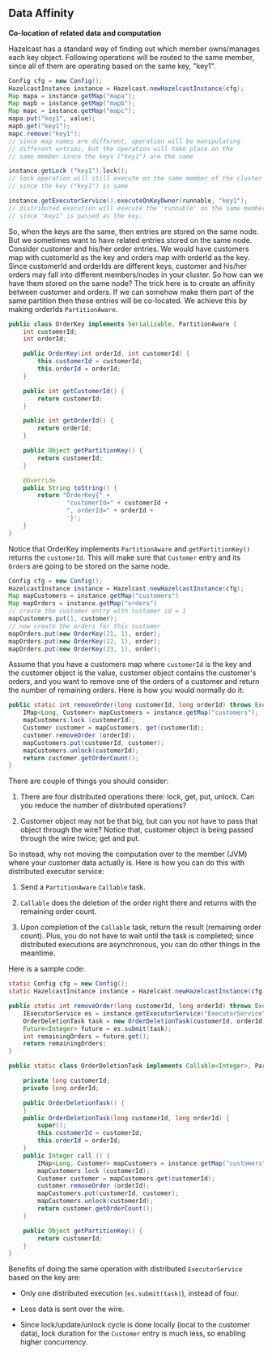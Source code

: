 

## Data Affinity

**Co-location of related data and computation**

Hazelcast has a standard way of finding out which member owns/manages each key object. Following operations will be routed to the same member, since all of them are operating based on the same key, "key1".

```java    
Config cfg = new Config();
HazelcastInstance instance = Hazelcast.newHazelcastInstance(cfg);
Map mapa = instance.getMap("mapa");
Map mapb = instance.getMap("mapb");
Map mapc = instance.getMap("mapc");
mapa.put("key1", value);
mapb.get("key1");
mapc.remove("key1");
// since map names are different, operation will be manipulating
// different entries, but the operation will take place on the
// same member since the keys ("key1") are the same

instance.getLock ("key1").lock();
// lock operation will still execute on the same member of the cluster
// since the key ("key1") is same

instance.getExecutorService().executeOnKeyOwner(runnable, "key1");
// distributed execution will execute the 'runnable' on the same member
// since "key1" is passed as the key.   
```

So, when the keys are the same, then entries are stored on the same node. But we sometimes want to have related entries stored on the same node. Consider customer and his/her order entries. We would have customers map with customerId as the key and orders map with orderId as the key. Since customerId and orderIds are different keys, customer and his/her orders may fall into different members/nodes in your cluster. So how can we have them stored on the same node? The trick here is to create an affinity between customer and orders. If we can somehow make them part of the same partition then these entries will be co-located. We achieve this by making orderIds `PartitionAware`.

```java
public class OrderKey implements Serializable, PartitionAware {
    int customerId;
    int orderId;

    public OrderKey(int orderId, int customerId) {
        this.customerId = customerId;
        this.orderId = orderId;
    }

    public int getCustomerId() {
        return customerId;
    }

    public int getOrderId() {
        return orderId;
    }

    public Object getPartitionKey() {
        return customerId;
    }

    @Override
    public String toString() {
        return "OrderKey{" +
                "customerId=" + customerId +
                ", orderId=" + orderId +
                '}';
    }
}
```

Notice that OrderKey implements `PartitionAware` and `getPartitionKey()` returns the `customerId`. This will make sure that `Customer` entry and its `Order`s are going to be stored on the same node.

```java
Config cfg = new Config();
HazelcastInstance instance = Hazelcast.newHazelcastInstance(cfg);
Map mapCustomers = instance.getMap("customers")
Map mapOrders = instance.getMap("orders")
// create the customer entry with customer id = 1
mapCustomers.put(1, customer);
// now create the orders for this customer
mapOrders.put(new OrderKey(21, 1), order);
mapOrders.put(new OrderKey(22, 1), order);
mapOrders.put(new OrderKey(23, 1), order);
```


Assume that you have a customers map where `customerId` is the key and the customer object is the value, customer object contains the customer's orders, and you want to remove one of the orders of a customer and return the number of remaining orders. Here is how you would normally do it:

```java
public static int removeOrder(long customerId, long orderId) throws Exception {
    IMap<Long, Customer> mapCustomers = instance.getMap("customers");
    mapCustomers.lock (customerId);
    Customer customer = mapCustomers. get(customerId);
    customer.removeOrder (orderId);
    mapCustomers.put(customerId, customer);
    mapCustomers.unlock(customerId);
    return customer.getOrderCount();
}
```

There are couple of things you should consider:

1.  There are four distributed operations there: lock, get, put, unlock. Can you reduce the number of distributed operations?

2.  Customer object may not be that big, but can you not have to pass that object through the wire? Notice that, customer object is being passed through the wire twice; get and put.

So instead, why not moving the computation over to the member (JVM) where your customer data actually is. Here is how you can do this with distributed executor service:

1.  Send a `PartitionAware` `Callable` task.

2.  `Callable` does the deletion of the order right there and returns with the remaining order count.

3.  Upon completion of the `Callable` task, return the result (remaining order count). Plus, you do not have to wait until the task is completed; since distributed executions are asynchronous, you can do other things in the meantime.

Here is a sample code:

```java
static Config cfg = new Config();
static HazelcastInstance instance = Hazelcast.newHazelcastInstance(cfg);

public static int removeOrder(long customerId, long orderId) throws Exception {
    IExecutorService es = instance.getExecutorService("ExecutorService");
    OrderDeletionTask task = new OrderDeletionTask(customerId, orderId);
    Future<Integer> future = es.submit(task);
    int remainingOrders = future.get();
    return remainingOrders;
}

public static class OrderDeletionTask implements Callable<Integer>, PartitionAware, Serializable {

    private long customerId;
    private long orderId;

    public OrderDeletionTask() {
    }
    public OrderDeletionTask(long customerId, long orderId) {
        super();
        this.customerId = customerId;
        this.orderId = orderId;
    }
    public Integer call () {
        IMap<Long, Customer> mapCustomers = instance.getMap("customers");
        mapCustomers.lock (customerId);
        Customer customer = mapCustomers.get(customerId);
        customer.removeOrder (orderId);
        mapCustomers.put(customerId, customer);
        mapCustomers.unlock(customerId);
        return customer.getOrderCount();
    }

    public Object getPartitionKey() {
        return customerId;
    }
}
```

Benefits of doing the same operation with distributed `ExecutorService` based on the key are:

-   Only one distributed execution (`es.submit(task)`), instead of four.

-   Less data is sent over the wire.

-   Since lock/update/unlock cycle is done locally (local to the customer data), lock duration for the `Customer` entry is much less, so enabling higher concurrency.


<br> </br>

